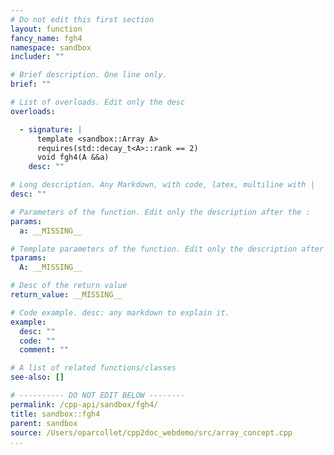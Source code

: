 ```yaml
---
# Do not edit this first section
layout: function
fancy_name: fgh4
namespace: sandbox
includer: ""

# Brief description. One line only.
brief: ""

# List of overloads. Edit only the desc
overloads:

  - signature: |
      template <sandbox::Array A>
      requires(std::decay_t<A>::rank == 2)
      void fgh4(A &&a)
    desc: ""

# Long description. Any Markdown, with code, latex, multiline with |
desc: ""

# Parameters of the function. Edit only the description after the :
params:
  a: __MISSING__

# Template parameters of the function. Edit only the description after the :
tparams:
  A: __MISSING__

# Desc of the return value
return_value: __MISSING__

# Code example. desc: any markdown to explain it.
example:
  desc: ""
  code: ""
  comment: ""

# A list of related functions/classes
see-also: []

# ---------- DO NOT EDIT BELOW --------
permalink: /cpp-api/sandbox/fgh4/
title: sandbox::fgh4
parent: sandbox
source: /Users/oparcollet/cpp2doc_webdemo/src/array_concept.cpp
...
```


